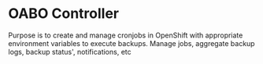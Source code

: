 # OABO Controller

Purpose is to create and manage cronjobs in OpenShift with appropriate environment variables to execute backups. Manage jobs, aggregate backup logs, backup status', notifications, etc
